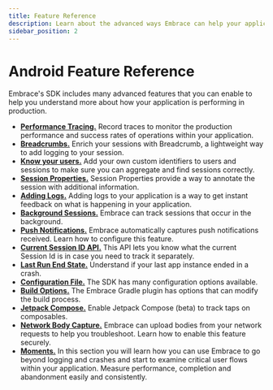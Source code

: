```yaml
---
title: Feature Reference
description: Learn about the advanced ways Embrace can help your application
sidebar_position: 2
---
```


# Android Feature Reference

Embrace's SDK includes many advanced features that you can enable to help you understand more about
how your application is performing in production.

* [**Performance Tracing.**](/android/features/tracing.md) Record traces to monitor the production performance and success rates of operations within your application.
* [**Breadcrumbs.**](/android/features/breadcrumbs.md) Enrich your sessions with Breadcrumb, a lightweight way to add logging to your session. 
* [**Know your users.**](/android/features/identify-users.md) Add your own custom identifiers to users and sessions to make sure you can aggregate and find sessions correctly.
* [**Session Properties.**](/android/features/session-properties.md) Session Properties provide a way to annotate the session with additional information.
* [**Adding Logs.**](/android/features/log-message-api.md) Adding logs to your application is a way to get instant feedback on what is happening in your application.
* [**Background Sessions.**](/android/features/background-sessions.md) Embrace can track sessions that occur in the background.
* [**Push Notifications.**](/android/features/push-notifications.md) Embrace automatically captures push notifications received. Learn how to configure this feature.
* [**Current Session ID API.**](/android/features/current-session-id-api.md) This API lets you know what the current Session Id is in case you need to track it separately.
* [**Last Run End State.**](/android/features/last-run-end-state.md) Understand if your last app instance ended in a crash.
* [**Configuration File.**](/android/features/configuration-file.md) The SDK has many configuration options available.
* [**Build Options.**](/android/features/build-options.md) The Embrace Gradle plugin has options that can modify the build process.
* [**Jetpack Compose.**](/android/features/jetpack-compose.md) Enable Jetpack Compose (beta) to track taps on composables.
* [**Network Body Capture.**](/android/features/network-body-capture.md) Embrace can upload bodies from your network requests to help you troubleshoot. Learn how to enable this feature securely.
* [**Moments.**](/android/features/moments.md) In this section you will learn how you can use Embrace to go beyond logging and crashes and start to examine critical user flows within your application. Measure performance, completion and abandonment easily and consistently.
